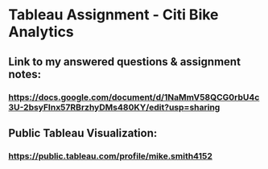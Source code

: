 # Tableau Assignment - Citi Bike Analytics

## Link to my answered questions & assignment notes:
### https://docs.google.com/document/d/1NaMmV58QCG0rbU4c3U-2bsyFInx57RBrzhyDMs480KY/edit?usp=sharing

## Public Tableau Visualization:
### https://public.tableau.com/profile/mike.smith4152
